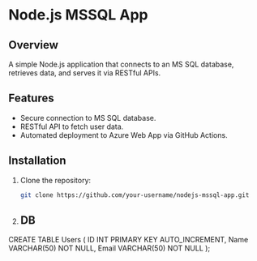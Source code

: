 # Node.js MSSQL App

## Overview
A simple Node.js application that connects to an MS SQL database, retrieves data, and serves it via RESTful APIs.

## Features
- Secure connection to MS SQL database.
- RESTful API to fetch user data.
- Automated deployment to Azure Web App via GitHub Actions.

## Installation
1. Clone the repository:
   ```bash
   git clone https://github.com/your-username/nodejs-mssql-app.git

2. ## DB

CREATE TABLE Users (
    ID INT PRIMARY KEY AUTO_INCREMENT,
    Name VARCHAR(50) NOT NULL,
    Email VARCHAR(50) NOT NULL
);
